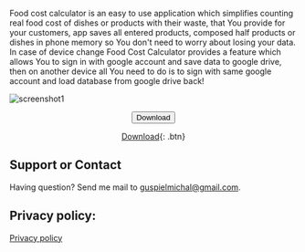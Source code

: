 
Food cost calculator is an easy to use application which simplifies counting real food cost of dishes or products with their waste, that You provide for your customers, app saves all entered products, composed half products or dishes in phone memory so You don't need to worry about losing your data. In case of device change Food Cost Calculator provides a feature which allows You to sign in with google account and save data to google drive, then on another device all You need to do is to sign with same google account and load database from google drive back! 


![screenshot1](https://user-images.githubusercontent.com/70368829/117968773-3ccf8580-b32f-11eb-91ef-aacfba84510e.png)


<center>
<button name="button" onclick="http://www.google.com">Download</button>
  
  [Download](http://www.google.com){: .btn}
  
</center>


## Support or Contact
Having question? Send me mail to guspielmichal@gmail.com.


## Privacy policy: 
[Privacy policy](https://michalguspiel.github.io)

